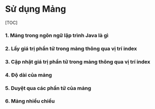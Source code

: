 # Sử dụng Mảng

[TOC]

### 1. Mảng trong ngôn ngữ lập trình Java là gì 



### 2. Lấy giá trị phần tử trong mảng thông qua vị trí index 



### 3. Cập nhật giá trị phần tử trong mảng thông qua vị trí index 



### 4. Độ dài của mảng 



### 5. Duyệt qua các phần tử của mảng 



### 6. Mảng nhiều chiều